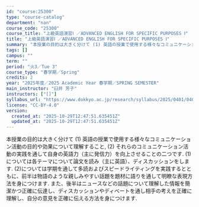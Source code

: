 ```yaml
---
id: "course:25300"
type: "course-catalog"
department: "nan"
course_code: "25300"
course_title: "上級英語演習Ⅰ ／ADVANCED ENGLISH FOR SPECIFIC PURPOSES Ⅰ"
title: "上級英語演習Ⅰ ／ADVANCED ENGLISH FOR SPECIFIC PURPOSES Ⅰ"
summary: "本授業の目的は大きく分けて (1) 英語の授業で使用する様々なコミュニケーション活動の目的や効果について理解すること, (2) それらのコミュニケーション活動の実践を通して自身の英語力（主に発信力）を向上させることの二つです. (1)につい…"
tags: []
campus: ""
term: ""
period: "火3／Tue 3"
course_type: "春学期／Spring"
credits: 2
year: "2025年度／2025 Academic Year 春学期／SPRING SEMESTER"
main_instructor: "臼井 芳子"
instructors: ["[]"]
syllabus_url: "https://www.dokkyo.ac.jp/research/syllabus/2025/0401/0401_25300_ja_JP.html"
license: "CC-BY-4.0"
version:
  created_at: "2025-10-29T12:47:51.635451Z"
  updated_at: "2025-10-29T12:47:51.635451Z"
---
```

本授業の目的は大きく分けて (1) 英語の授業で使用する様々なコミュニケーション活動の目的や効果について理解すること, (2) それらのコミュニケーション活動の実践を通して自身の英語力（主に発信力）を向上させることの二つです. (1)については各テーマについて論文を読み（主に英語）、ディスカッションをします. (2)については学期を通して多読およびスピードライティングを実践するとともに、前半は物語のような親しみやすい話題を題材に語りを通して明瞭な表現方法を身につけます. また、後半はニュースなどの話題について理解した情報を簡潔かつ正確に伝達し、ディスカッションやディベートを通し相手の考えを正確に理解し、自分の意見を正確に伝える方法を身につけます.
